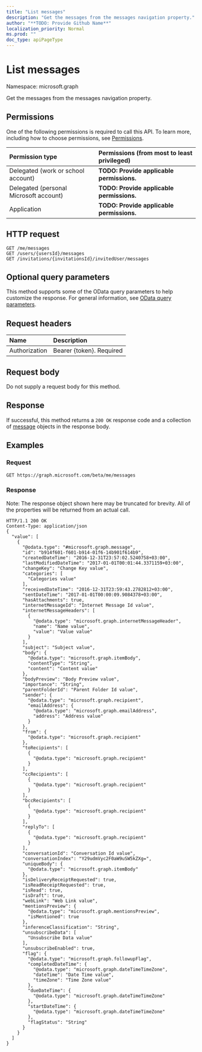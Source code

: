 ```yaml
---
title: "List messages"
description: "Get the messages from the messages navigation property."
author: "**TODO: Provide Github Name**"
localization_priority: Normal
ms.prod: ""
doc_type: apiPageType
---
```


# List messages

Namespace: microsoft.graph

Get the messages from the messages navigation property.

## Permissions
One of the following permissions is required to call this API. To learn more, including how to choose permissions, see [Permissions](/concepts/permissions-reference.md).

|Permission type|Permissions (from most to least privileged)|
|:---|:---|
|Delegated (work or school account)|**TODO: Provide applicable permissions.**|
|Delegated (personal Microsoft account)|**TODO: Provide applicable permissions.**|
|Application|**TODO: Provide applicable permissions.**|

## HTTP request
<!-- {
  "blockType": "ignored"
}
-->
``` http
GET /me/messages
GET /users/{usersId}/messages
GET /invitations/{invitationsId}/invitedUser/messages
```

## Optional query parameters
This method supports some of the OData query parameters to help customize the response. For general information, see [OData query parameters](/graph/query-parameters).

## Request headers
|Name|Description|
|:---|:---|
|Authorization|Bearer {token}. Required|

## Request body
Do not supply a request body for this method.

## Response
If successful, this method returns a `200 OK` response code and a collection of [message](../resources/message.md) objects in the response body.

## Examples

### Request
<!-- {
  "blockType": "request",
  "name": "get_message"
}
-->
``` http
GET https://graph.microsoft.com/beta/me/messages
```

### Response
Note: The response object shown here may be truncated for brevity. All of the properties will be returned from an actual call.
<!-- {
  "blockType": "response",
  "truncated": true,
  "@odata.type": "collection(microsoft.graph.message)"
}
-->
``` http
HTTP/1.1 200 OK
Content-Type: application/json
{
  "value": [
    {
      "@odata.type": "#microsoft.graph.message",
      "id": "b914f601-f601-b914-01f6-14b901f614b9",
      "createdDateTime": "2016-12-31T23:57:02.5240758+03:00",
      "lastModifiedDateTime": "2017-01-01T00:01:44.3371159+03:00",
      "changeKey": "Change Key value",
      "categories": [
        "Categories value"
      ],
      "receivedDateTime": "2016-12-31T23:59:43.2782812+03:00",
      "sentDateTime": "2017-01-01T00:00:09.9084378+03:00",
      "hasAttachments": true,
      "internetMessageId": "Internet Message Id value",
      "internetMessageHeaders": [
        {
          "@odata.type": "microsoft.graph.internetMessageHeader",
          "name": "Name value",
          "value": "Value value"
        }
      ],
      "subject": "Subject value",
      "body": {
        "@odata.type": "microsoft.graph.itemBody",
        "contentType": "String",
        "content": "Content value"
      },
      "bodyPreview": "Body Preview value",
      "importance": "String",
      "parentFolderId": "Parent Folder Id value",
      "sender": {
        "@odata.type": "microsoft.graph.recipient",
        "emailAddress": {
          "@odata.type": "microsoft.graph.emailAddress",
          "address": "Address value"
        }
      },
      "from": {
        "@odata.type": "microsoft.graph.recipient"
      },
      "toRecipients": [
        {
          "@odata.type": "microsoft.graph.recipient"
        }
      ],
      "ccRecipients": [
        {
          "@odata.type": "microsoft.graph.recipient"
        }
      ],
      "bccRecipients": [
        {
          "@odata.type": "microsoft.graph.recipient"
        }
      ],
      "replyTo": [
        {
          "@odata.type": "microsoft.graph.recipient"
        }
      ],
      "conversationId": "Conversation Id value",
      "conversationIndex": "Y29udmVyc2F0aW9uSW5kZXg=",
      "uniqueBody": {
        "@odata.type": "microsoft.graph.itemBody"
      },
      "isDeliveryReceiptRequested": true,
      "isReadReceiptRequested": true,
      "isRead": true,
      "isDraft": true,
      "webLink": "Web Link value",
      "mentionsPreview": {
        "@odata.type": "microsoft.graph.mentionsPreview",
        "isMentioned": true
      },
      "inferenceClassification": "String",
      "unsubscribeData": [
        "Unsubscribe Data value"
      ],
      "unsubscribeEnabled": true,
      "flag": {
        "@odata.type": "microsoft.graph.followupFlag",
        "completedDateTime": {
          "@odata.type": "microsoft.graph.dateTimeTimeZone",
          "dateTime": "Date Time value",
          "timeZone": "Time Zone value"
        },
        "dueDateTime": {
          "@odata.type": "microsoft.graph.dateTimeTimeZone"
        },
        "startDateTime": {
          "@odata.type": "microsoft.graph.dateTimeTimeZone"
        },
        "flagStatus": "String"
      }
    }
  ]
}
```

